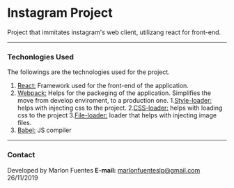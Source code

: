 # Instagram Project

Project that immitates instagram's web client, utilizang react for front-end.

___
### Techonlogies Used

The followings are the technologies used for the project.
1.  [React:](https://es.reactjs.org/) Framework used for the front-end of the application. 
2. [Webpack:](https://webpack.js.org/) Helps for the packeging of the application. Simplifies the move from develop enviroment, to a production one. 
  1.[Style-loader:](https://github.com/webpack-contrib/style-loader) helps with injecting css to the project. 
  2.[CSS-loader:](https://github.com/webpack-contrib/css-loader) helps with loading css to the project 
  3.[File-loader:](https://github.com/webpack-contrib/file-loader) loader that helps with injecting image files.
3. [Babel:](https://babeljs.io/) JS compiler 


___
### Contact

Developed by Marlon Fuentes
**E-mail:** marlonfuenteslp@gmail.com
26/11/2019

